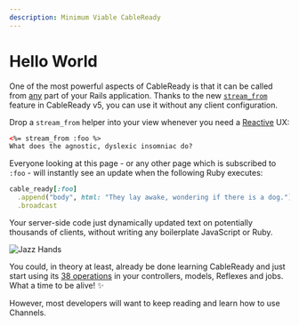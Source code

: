 ```yaml
---
description: Minimum Viable CableReady
---
```


# Hello World

One of the most powerful aspects of CableReady is that it can be called from [any](/guide/cableready-everywhere) part of your Rails application. Thanks to the new [`stream_from`](/guide/stream-from) feature in CableReady v5, you can use it without any client configuration.

Drop a `stream_from` helper into your view whenever you need a [Reactive](https://obie.medium.com/react-is-dead-long-live-reactive-rails-long-live-stimulusreflex-and-viewcomponent-cd061e2b0fe2) UX:

```html
<%= stream_from :foo %>
What does the agnostic, dyslexic insomniac do?
```

Everyone looking at this page - or any other page which is subscribed to `:foo` - will instantly see an update when the following Ruby executes:

```ruby
cable_ready[:foo]
  .append("body", html: "They lay awake, wondering if there is a dog.")
  .broadcast
```

Your server-side code just dynamically updated text on potentially thousands of clients, without writing any boilerplate JavaScript or Ruby.

![Jazz Hands](/eunji.gif)

You could, in theory at least, already be done learning CableReady and just start using its [38 operations](/reference/operations/) in your controllers, models, Reflexes and jobs. What a time to be alive! ✨

However, most developers will want to keep reading and learn how to use Channels.
